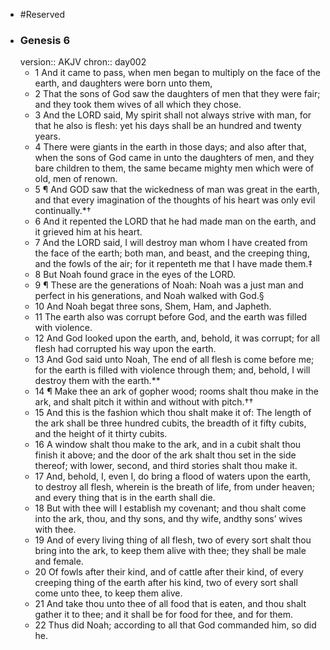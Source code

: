 - #Reserved
- ### Genesis 6
  version:: AKJV
  chron:: day002
	- 1 And it came to pass, when men began to multiply on the face of the earth, and
	  daughters were born unto them,
	- 2 That the sons of God saw the daughters of men that
	  they were fair; and they took them wives of all which they chose.
	- 3 And the LORD said,
	  My spirit shall not always strive with man, for that he also is flesh: yet his days shall be
	  an hundred and twenty years.
	- 4 There were giants in the earth in those days; and also after that, when the sons of God
	  came in unto the daughters of men, and they bare children to them, the same became
	  mighty men which were of old, men of renown.
	- 5 ¶ And GOD saw that the wickedness of man was great in the earth, and that every
	  imagination of the thoughts of his heart was only evil continually.*†
	- 6 And it repented the LORD that he had made man on the earth, and it grieved him at
	  his heart.
	- 7 And the LORD said, I will destroy man whom I have created from the face
	  of the earth; both man, and beast, and the creeping thing, and the fowls of the air; for it
	  repenteth me that I have made them.‡
	- 8 But Noah found grace in the eyes of the LORD.
	- 9 ¶ These are the generations of Noah: Noah was a just man and perfect in his
	  generations, and Noah walked with God.§
	- 10 And Noah begat three sons, Shem, Ham,
	  and Japheth.
	- 11 The earth also was corrupt before God, and the earth was filled with violence.
	- 12 And God looked upon the earth, and, behold, it was corrupt; for all flesh had corrupted
	  his way upon the earth.
	- 13 And God said unto Noah, The end of all flesh is come before me; for the earth is filled
	  with violence through them; and, behold, I will destroy them with the earth.**
	- 14 ¶ Make thee an ark of gopher wood; rooms shalt thou make in the ark, and shalt
	  pitch it within and without with pitch.††
	- 15 And this is the fashion which thou shalt make
	  it of: The length of the ark shall be three hundred cubits, the breadth of it fifty cubits, and
	  the height of it thirty cubits.
	- 16 A window shalt thou make to the ark, and in a cubit shalt
	  thou finish it above; and the door of the ark shalt thou set in the side thereof; with lower,
	  second, and third stories shalt thou make it.
	- 17 And, behold, I, even I, do bring a flood
	  of waters upon the earth, to destroy all flesh, wherein is the breath of life, from under
	  heaven; and every thing that is in the earth shall die.
	- 18 But with thee will I establish
	  my covenant; and thou shalt come into the ark, thou, and thy sons, and thy wife, andthy sons’ wives with thee.
	- 19 And of every living thing of all flesh, two of every sort shalt
	  thou bring into the ark, to keep them alive with thee; they shall be male and female.
	- 20 Of
	  fowls after their kind, and of cattle after their kind, of every creeping thing of the earth
	  after his kind, two of every sort shall come unto thee, to keep them alive.
	- 21 And take
	  thou unto thee of all food that is eaten, and thou shalt gather it to thee; and it shall be
	  for food for thee, and for them.
	- 22 Thus did Noah; according to all that God commanded
	  him, so did he.